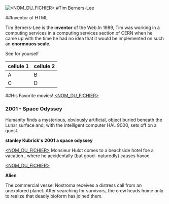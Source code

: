 ![<NOM_DU_FICHIER>](https://steemitimages.com/identifiant-hash/image.png)
#Tim Berners-Lee

##Inventor of HTML

Tim Berners-Lee is the __inventor__ of the Web.In 1989, Tim was working in a computing services in a computing services section of CERN when he came up with the time he had no idea that it would be implemented on such an __enormouos scale__.

See for yourself

|cellule 1|cellule 2|
|--------|--------|
|    A    |    B    |
|    C    |    D    |


##His Favorite movies!
[<NOM_DU_FICHIER>](https://steemitimages.com/identifiant-hash/image.png)

### **2001 - Space Odyssey**
Humanity finds a mysterious, obviously artificial, object buried beneath the Lunar surface and, with the intelligent computer HAL 9000, sets off on a quest.

**stanley Kubrick's**
**2001**
**a space odyssey**

[<NOM_DU_FICHIER>](https://steemitimages.com/identifiant-hash/image.png)
Monsieur Hulot comes to a beachside hotel foe a vacation , where he accidentally (but good- naturedly) causes havoc

[<NOM_DU_FICHIER>](https://steemitimages.com/identifiant-hash/image.png)


**Alien** 

The commercial vessel Nostroma receives a distress call from an unexplored planet. After searching for survivors, the crew heads home only to realize that deadly bioform has joined them.

